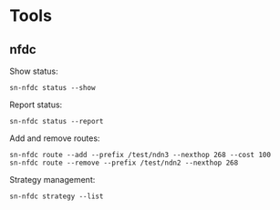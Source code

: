 # Tools

## nfdc

Show status:

    sn-nfdc status --show
	
Report status:

    sn-nfdc status --report

Add and remove routes:

    sn-nfdc route --add --prefix /test/ndn3 --nexthop 268 --cost 100 
    sn-nfdc route --remove --prefix /test/ndn2 --nexthop 268

Strategy management:

    sn-nfdc strategy --list
